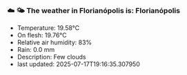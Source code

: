 ### ☁️ 🌤️  The weather in Florianópolis is: Florianópolis

- Temperature: 19.58°C
- On flesh: 19.76°C
- Relative air humidity: 83%
- Rain: 0.0 mm
- Description: Few clouds
- last updated: 2025-07-17T19:16:35.307950
